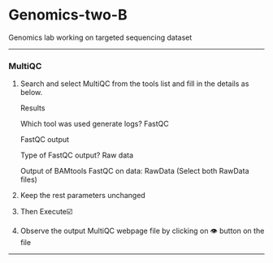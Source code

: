 # Genomics-two-B
Genomics lab working on targeted sequencing dataset






------
### MultiQC
1. Search and select MultiQC from the tools list and fill in the details as below.
     
     Results
     
     Which tool was used generate logs? FastQC
     
     FastQC output
     
     Type of FastQC output? Raw data
     
     Output of BAMtools  FastQC on data: RawData (Select both RawData files)
2. Keep the rest parameters unchanged
3. Then Execute☑️
4. Observe the output MultiQC webpage file by clicking on 👁️ button on the file
---------
